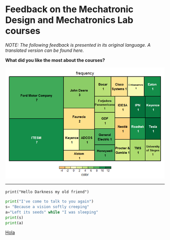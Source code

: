 # Feedback on the Mechatronic Design and Mechatronics Lab courses

*NOTE: The following feedback is presented in its original language. A translated version can be found here.*

__What did you like the most about the courses?__

![](./Companies.png)
<hr>

`print("Hello Darkness my old friend")`

```python
print("I've come to talk to you again")
s= "Because a vision softly creeping"
a="Left its seeds" while "I was sleeping"
print(s)
print(a)
```

<dl>
    <a href="www.rd-mex.com">Hola</a>
</dl>
